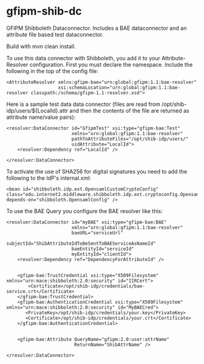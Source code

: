 gfipm-shib-dc
=============

GFIPM Shibboleth Dataconnector.  Includes a BAE dataconnector and an attribute file based test dataconnector.

Build with mvn clean install.

To use this data connector with Shibboleth, you add it to your Attribute-Resolver configuration.  First you must
declare the namespace.  Include the following in the top of the config file:

    <AttributeResolver xmlns:gfipm-bae="urn:global:gfipm:1.1:bae-resolver"
                       xsi:schemaLocation="urn:global:gfipm:1.1:bae-resolver classpath:/schema/gfipm-1.1-resolver.xsd">


Here is a sample test data data connector (files are read from 
/opt/shib-idp/users/${LocalId}.attr and then the contents of the 
file are returned as attribute name/value pairs):

    <resolver:DataConnector id="GfipmTest" xsi:type="gfipm-bae:Test"
                            xmlns="urn:global:gfipm:1.1:bae-resolver"
                            pathToAttributeFiles="/opt/shib-idp/users/"
                            uidAttribute="LocalId">
        <resolver:Dependency ref="LocalId" />

    </resolver:DataConnector>

To activate the use of SHA256 for digital signatures you need to add the following 
to the IdP's internal.xml: 

    <bean id="shibboleth.idp.ext.OpensamlCustomCryptoConfig" class="edu.internet2.middleware.shibboleth.idp.ext.cryptoconfig.OpensamlCustomCryptoConfigBean" depends-on="shibboleth.OpensamlConfig" />


To use the BAE Query you configure the BAE resolver like this:

    <resolver:DataConnector id="myBAE" xsi:type="gfipm-bae:BAE"
                            xmlns="urn:global:gfipm:1.1:bae-resolver"
                            baeURL="serviceUrl"
                            subjectId="ShibAttributeIdToBeSentToBAEServiceAsNameId"
                            baeEntityId="serviceId"
                            myEntityId="clientId">
        <resolver:Dependency ref="DependencyForAttributeId" />


        <gfipm-bae:TrustCredential xsi:type="X509Filesystem" xmlns="urn:mace:shibboleth:2.0:security" id="IIRCert">
            <Certificate>/opt/shib-idp/credentials/bae-service.crt</Certificate>
        </gfipm-bae:TrustCredential>
        <gfipm-bae:AuthenticationCredential xsi:type="X509Filesystem" xmlns="urn:mace:shibboleth:2.0:security" id="MyBAECred">
           <PrivateKey>/opt/shib-idp/credentials/your.key</PrivateKey>
           <Certificate>/opt/shib-idp/credentials/your.crt</Certificate>
        </gfipm-bae:AuthenticationCredential>


        <gfipm-bae:Attribute QueryName="gfipm:2.0:user:attrName"
                             ReturnName="ShibAttrName" />

    </resolver:DataConnector>

